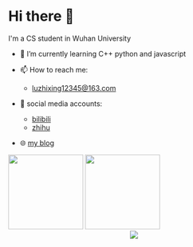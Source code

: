 # Hi there 👋

I'm a CS student in Wuhan University

- 🔭 I’m currently learning C++ python and javascript
- 📫 How to reach me: 
  - luzhixing12345@163.com 
- 🌱 social media accounts: 

  - [bilibili](https://space.bilibili.com/261543088)
  - [zhihu](https://www.zhihu.com/people/lu-zhi-xing-66-64)

- 🌐 [my blog](https://luzhixing12345.github.io/)


<!-- 这里说明几点，关于下方的卡牌参考[README 中获取动态生成的 GitHub 统计信息](https://github.com/anuraghazra/github-readme-stats/blob/master/docs/readme_cn.md),修改为你自己的即可 -->

<!-- GitHub数据统计 -->
<div >
  <img height="150px" src="https://github-readme-stats.vercel.app/api?username=luzhixing12345&hide_title=true&hide_border=true&show_icons=trueline_height=21&text_color=000&icon_color=000&bg_color=0,ea6161,ffc64d,fffc4d,52fa5a&theme=graywhite" />
  <img height="150px" src="https://github-readme-stats.vercel.app/api/top-langs/?username=luzhixing12345&hide_title=true&hide_border=true&layout=compact&langs_count=6&text_color=000&icon_color=fff&bg_color=0,52fa5a,4dfcff,c64dff&theme=graywhite" />
</div>


<!-- GitHub Activity Graph -->
<div align="center"><img src="https://activity-graph.herokuapp.com/graph?username=luzhixing12345&theme=xcode" /></div>

